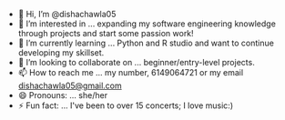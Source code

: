 - 👋 Hi, I’m @dishachawla05
- 👀 I’m interested in ... expanding my software engineering knowledge through projects and start some passion work!
- 🌱 I’m currently learning ... Python and R studio and want to continue developing my skillset.
- 💞️ I’m looking to collaborate on ... beginner/entry-level projects.
- 📫 How to reach me ... my number, 6149064721 or my email dishachawla05@gmail.com
- 😄 Pronouns: ... she/her
- ⚡ Fun fact: ... I've been to over 15 concerts; I love music:)

<!---
dishachawla05/dishachawla05 is a ✨ special ✨ repository because its `README.md` (this file) appears on your GitHub profile.
You can click the Preview link to take a look at your changes.
--->
